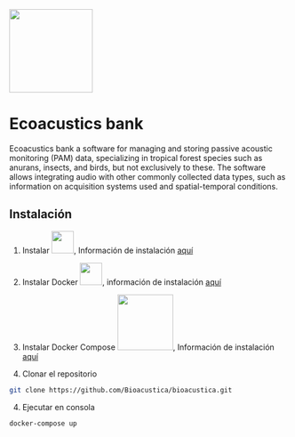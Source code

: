 <img src="https://sibcolombia.net/wp-content/uploads/2016/05/Logo-itm.png" width="150">

# Ecoacustics bank
Ecoacustics bank a software for managing and storing passive acoustic monitoring (PAM) data, specializing in tropical forest species such as anurans, insects, and birds, but not exclusively to these. The software allows integrating audio with other commonly collected data types, such as information on acquisition systems used and spatial-temporal conditions.


## Instalación

1) Instalar <img src="https://git-scm.com/images/logos/downloads/Git-Logo-1788C.png" width="40">, Información de instalación [aquí](https://git-scm.com/downloads)

2) Instalar Docker <img src="https://experenta.com/wp-content/uploads/2020/10/docker-icon.png" width="40">, información de instalación [aquí](https://docs.docker.com/get-docker/)

3) Instalar Docker Compose <img src="https://miro.medium.com/max/900/1*CDkilA3HlFh4JUjPPkxh5A.png" width="100">, Información de instalación [aquí](https://docs.docker.com/compose/install/)

4) Clonar el repositorio 
```bash 
git clone https://github.com/Bioacustica/bioacustica.git
```

4) Ejecutar en consola
```bash 
docker-compose up
```

